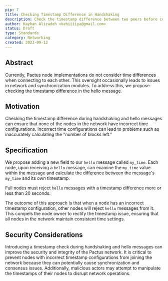 ```yaml
---
pip: 7
title: Checking Timestamp Difference in Handshaking
description: Check the timestamp difference between two peers before connecting to the network
author: Kayhan Alizadeh <kehiiiiya@gmail.com>
status: Draft
type: Standards
category: Networking
created: 2023-09-12
---
```


## Abstract

Currently, Pactus node implementations do not consider time differences when connecting to each other. This oversight occasionally leads to issues in network and synchronization modules. To address this, we propose checking the timestamp difference in the hello message.

## Motivation

Checking the timestamp difference during handshaking and hello messages can ensure that none of the nodes in the network have incorrect time configurations. Incorrect time configurations can lead to problems such as inaccurately calculating the "number of blocks left."

## Specification

We propose adding a new field to our `hello` message called `my_time`. Each node, upon receiving a `hello` message, can examine the `my_time` value within the message and calculate the difference between the message's `my_time` and its own timestamp.

Full nodes must reject `hello` messages with a timestamp difference more or less than 20 seconds.

The outcome of this approach is that when a node has an incorrect timestamp configuration, other nodes will reject `hello` messages from it. This compels the node owner to rectify the timestamp issue, ensuring that all nodes in the network maintain consistent time settings.

## Security Considerations

Introducing a timestamp check during handshaking and hello messages can improve the security and integrity of the Pactus network. It is critical to prevent nodes with incorrect timestamp configurations from joining the network because they can potentially cause synchronization and consensus issues. Additionally, malicious actors may attempt to manipulate the timestamps of their nodes to disrupt network operations.
